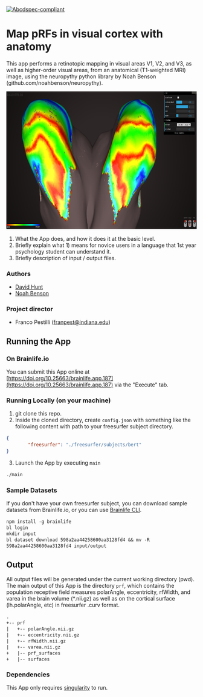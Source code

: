 [![Abcdspec-compliant](https://img.shields.io/badge/ABCD_Spec-v1.1-green.svg)](https://github.com/brain-life/abcd-spec)

# Map pRFs in visual cortex with anatomy

This app performs a retinotopic mapping in visual areas V1, V2, and V3, as well as higher-order visual areas, from an anatomical (T1-weighted MRI) image, using the neuropythy python library by Noah Benson (github.com/noahbenson/neuropythy).


![screen](screen.png)


1) What the App does, and how it does it at the basic level.
2) Briefly explain what 1) means for novice users in a language that 1st year psychology student can understand it.
3) Briefly description of input / output files.

### Authors
- [David Hunt](davhunt@iu.edu)
- [Noah Benson](nben@nyu.edu)

### Project director
- Franco Pestilli (franpest@indiana.edu)

## Running the App 

### On Brainlife.io

You can submit this App online at [https://doi.org/10.25663/brainlife.app.187](https://doi.org/10.25663/brainlife.app.187) via the "Execute" tab.

### Running Locally (on your machine)

1. git clone this repo.
2. Inside the cloned directory, create `config.json` with something like the following content with path to your freesurfer subject directory.

```json
{
        "freesurfer": "./freesurfer/subjects/bert"
}
```

3. Launch the App by executing `main`

```bash
./main
```

### Sample Datasets

If you don't have your own freesurfer subject, you can download sample datasets from Brainlife.io, or you can use [Brainlife CLI](https://github.com/brain-life/cli).

```
npm install -g brainlife
bl login
mkdir input
bl dataset download 598a2aa44258600aa3128fd4 && mv -R 598a2aa44258600aa3128fd4 input/output
```

## Output

All output files will be generated under the current working directory (pwd). The main output of this App is the directory `prf`, which contains the population receptive field measures polarAngle, eccentricity, rfWidth, and varea in the brain volume (*.nii.gz) as well as on the cortical surface (lh.polarAngle, etc) in freesurfer .curv format.

```
.
+-- prf
|   +-- polarAngle.nii.gz
|   +-- eccentricity.nii.gz
|   +-- rfWidth.nii.gz
|   +-- varea.nii.gz
+   |-- prf_surfaces
+   |-- surfaces
```

### Dependencies

This App only requires [singularity](https://www.sylabs.io/singularity/) to run.
